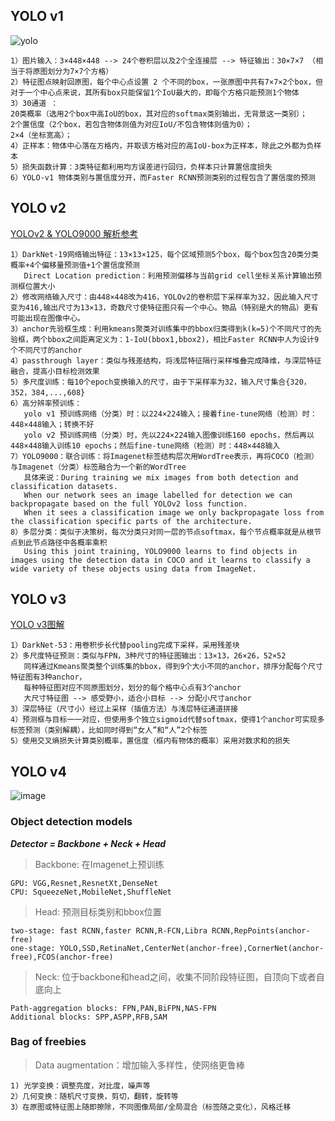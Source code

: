 ## **YOLO v1**

![yolo](https://pic4.zhimg.com/v2-aad10d0978fe7bc62704a767eabd0b54_b.jpg)

    1）图片输入：3×448×448 --> 24个卷积层以及2个全连接层 --> 特征输出：30×7×7 （相当于将原图划分为7×7个方格）
    2）特征图点映射回原图，每个中心点设置 2 个不同的box，一张原图中共有7×7×2个box，但对于一个中心点来说，其所有box只能保留1个IoU最大的，即每个方格只能预测1个物体
    3）30通道 ：
    20类概率（选用2个box中高IoU的box，其对应的softmax类别输出，无背景这一类别）；
    2个置信度（2个box，若包含物体则值为对应IoU/不包含物体则值为0）；
    2×4（坐标宽高）；
    4）正样本：物体中心落在方格内，并取该方格对应的高IoU-box为正样本，除此之外都为负样本
    5）损失函数计算：3类特征都利用均方误差进行回归，负样本只计算置信度损失
    6）YOLO-v1 物体类别与置信度分开，而Faster RCNN预测类别的过程包含了置信度的预测 
    
    
    
## **YOLO v2**

[YOLOv2 & YOLO9000 解析参考](https://zhuanlan.zhihu.com/p/25052190)

    1）DarkNet-19网络输出特征：13×13×125，每个区域预测5个box，每个box包含20类分类概率+4个偏移量预测值+1个置信度预测
       Direct Location prediction：利用预测偏移与当前grid cell坐标关系计算输出预测框位置大小
    2）修改网络输入尺寸：由448×448改为416，YOLOv2的卷积层下采样率为32，因此输入尺寸变为416,输出尺寸为13×13，奇数尺寸使特征图只有一个中心。物品（特别是大的物品）更有可能出现在图像中心。
    3）anchor先验框生成：利用kmeans聚类对训练集中的bbox归类得到k(k=5)个不同尺寸的先验框，两个bbox之间距离定义为：1-IoU(bbox1,bbox2)，相比Faster RCNN中人为设计9个不同尺寸的anchor
    4）passthrough layer：类似与残差结构，将浅层特征隔行采样堆叠完成降维，与深层特征融合，提高小目标检测效果
    5）多尺度训练：每10个epoch变换输入的尺寸，由于下采样率为32，输入尺寸集合{320，352，384,...,608}
    6）高分辨率预训练：
       yolo v1 预训练网络（分类）时：以224×224输入；接着fine-tune网络（检测）时：448×448输入；转换不好
       yolo v2 预训练网络（分类）时，先以224×224输入图像训练160 epochs，然后再以448×448输入训练10 epochs；然后fine-tune网络（检测）时：448×448输入
    7）YOLO9000：联合训练：将Imagenet标签结构层次用WordTree表示，再将COCO（检测）与Imagenet（分类）标签融合为一个新的WordTree
       具体来说：During training we mix images from both detection and classification datasets. 
       When our network sees an image labelled for detection we can backpropagate based on the full YOLOv2 loss function. 
       When it sees a classification image we only backpropagate loss from the classification specific parts of the architecture.
    8）多层分类：类似于决策树，每次分类只对同一层的节点softmax，每个节点概率就是从根节点到此节点路径中各概率乘积
       Using this joint training, YOLO9000 learns to find objects in images using the detection data in COCO and it learns to classify a wide variety of these objects using data from ImageNet.


## **YOLO v3**

[YOLO v3图解](https://zhuanlan.zhihu.com/p/345073218)

    1）DarkNet-53：用卷积步长代替pooling完成下采样，采用残差块
    2）多尺度特征预测：类似与FPN，3种尺寸的特征图输出：13×13，26×26，52×52
       同样通过Kmeans聚类整个训练集的bbox，得到9个大小不同的anchor，排序分配每个尺寸特征图有3种anchor，
       每种特征图对应不同原图划分，划分的每个格中心点有3个anchor
       大尺寸特征图 --> 感受野小，适合小目标 --> 分配小尺寸anchor
    3）深层特征（尺寸小）经过上采样（插值方法）与浅层特征通道拼接
    4）预测框与目标一一对应，但使用多个独立sigmoid代替softmax，使得1个anchor可实现多标签预测（类别解耦），比如同时得到“女人”和“人”2个标签
    5）使用交叉熵损失计算类别概率，置信度（框内有物体的概率）采用对数求和的损失
    
    
## **YOLO v4**

![image](https://user-images.githubusercontent.com/67272893/142413859-71998620-697a-4747-885d-dfd8e1d0d3f5.png)


### Object detection models

***Detector = Backbone + Neck + Head***

> Backbone: 在Imagenet上预训练

    GPU: VGG,Resnet,ResnetXt,DenseNet
    CPU: SqueezeNet,MobileNet,ShuffleNet
    
> Head: 预测目标类别和bbox位置

    two-stage: fast RCNN,faster RCNN,R-FCN,Libra RCNN,RepPoints(anchor-free)
    one-stage: YOLO,SSD,RetinaNet,CenterNet(anchor-free),CornerNet(anchor-free),FCOS(anchor-free)
    
> Neck: 位于backbone和head之间，收集不同阶段特征图，自顶向下或者自底向上

    Path-aggregation blocks: FPN,PAN,BiFPN,NAS-FPN
    Additional blocks: SPP,ASPP,RFB,SAM
    
### Bag of freebies

> Data augmentation：增加输入多样性，使网络更鲁棒

    1) 光学变换：调整亮度，对比度，噪声等
    2）几何变换：随机尺寸变换，剪切，翻转，旋转等
    3）在原图或特征图上随即擦除，不同图像局部/全局混合（标签随之变化），风格迁移
       
